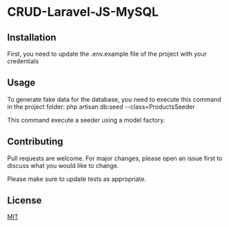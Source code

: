 # CRUD-Laravel-JS-MySQL



## Installation

First, you need to update the .env.example file of the project with your credentials

## Usage

To generate fake data for the database, you need to execute this command in the project folder: php artisan db:seed --class=ProductsSeeder

This command execute a seeder using a model factory.

## Contributing
Pull requests are welcome. For major changes, please open an issue first to discuss what you would like to change.

Please make sure to update tests as appropriate.

## License
[MIT](https://github/danidcode.com)
